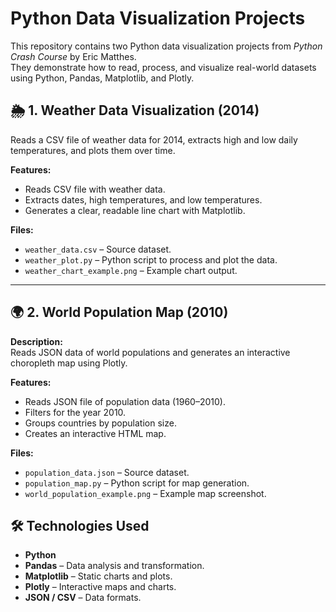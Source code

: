 # Python Data Visualization Projects

This repository contains two Python data visualization projects from *Python Crash Course* by Eric Matthes.  
They demonstrate how to read, process, and visualize real-world datasets using Python, Pandas, Matplotlib, and Plotly.


## 🌦 1. Weather Data Visualization (2014)
Reads a CSV file of weather data for 2014, extracts high and low daily temperatures, and plots them over time.

**Features:**
- Reads CSV file with weather data.
- Extracts dates, high temperatures, and low temperatures.
- Generates a clear, readable line chart with Matplotlib.

**Files:**
- `weather_data.csv` – Source dataset.
- `weather_plot.py` – Python script to process and plot the data.
- `weather_chart_example.png` – Example chart output.

---

## 🌍 2. World Population Map (2010)
**Description:**  
Reads JSON data of world populations and generates an interactive choropleth map using Plotly.

**Features:**
- Reads JSON file of population data (1960–2010).
- Filters for the year 2010.
- Groups countries by population size.
- Creates an interactive HTML map.

**Files:**
- `population_data.json` – Source dataset.
- `population_map.py` – Python script for map generation.
- `world_population_example.png` – Example map screenshot.

## 🛠 Technologies Used
- **Python**
- **Pandas** – Data analysis and transformation.
- **Matplotlib** – Static charts and plots.
- **Plotly** – Interactive maps and charts.
- **JSON / CSV** – Data formats.


